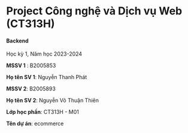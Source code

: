 # Project Công nghệ và Dịch vụ Web (CT313H)

#### Backend

Học kỳ 1, Năm học 2023-2024

**MSSV 1** : B2005853

**Họ tên SV 1**: Nguyễn Thanh Phát

**MSSV 2**: B2005893

**Họ tên SV 2**: Nguyễn Võ Thuận Thiên

**Lớp học phần**: CT313H - M01

**Tên dự án**: ecommerce

